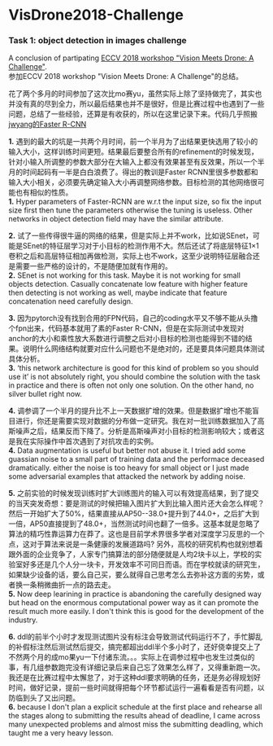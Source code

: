 # VisDrone2018-Challenge
### Task 1: object detection in images challenge
A conclusion of partipating [ECCV 2018 workshop "Vision Meets Drone: A Challenge"](http://www.aiskyeye.com/).<br>
参加ECCV 2018 workshop "Vision Meets Drone: A Challenge"的总结。<br>

花了两个多月的时间参加了这次比mo赛yu，虽然实际上除了坚持做完了，其实也并没有真的尽到全力，所以最后结果也并不是很好，但是比赛过程中也遇到了一些问题，总结了一些经验，还算是有收获的，所以在这里记录下来。代码几乎照搬[jwyang的Faster R-CNN](https://github.com/jwyang/faster-rcnn.pytorch)<br>

**1.** 遇到的最大的坑是一共两个月时间，前一个半月为了出结果更快选用了较小的输入大小，这样训练时间更短。结果最后要整合所有的refinement的时候发现，针对小输入所调整的参数大部分在大输入上都没有效果甚至有反效果，所以一个半月的时间起码有一半是白白浪费了。得出的教训是Faster RCNN里很多参数都和输入大小相关，必须要先确定输入大小再调整网络参数。目标检测的其他网络很可能也有相似的性质。<br>
**1.** Hyper parameters of Faster-RCNN are w.r.t the input size, so fix the input size first then tune the parameters otherwise the tuning is useless. Other networks in object detection field may have the similar attribute.<br>

**2.** 试了一些传得很牛逼的网络的结果，但是实际上并不work，比如说SEnet，可能是SEnet的特征层学习对于小目标的检测作用不大。然后还试了将底层特征1×1卷积之后和高层特征相加再做检测，实际上也不work，这至少说明特征层融合还是需要一些严格的设计的，不是随便加就有作用的。<br>
**2.** SEnet is not working for this task. Maybe it is not working for small objects detection. Casually concatenate low feature with higher feature then detecting is not working as well, maybe indicate that feature concatenation need carefully design.<br>

**3.** 因为pytorch没有找到合用的FPN代码，自己的coding水平又不够不能从头撸个fpn出来，代码基本就用了素的Faster R-CNN，但是在实际测试中发现对anchor的大小和乘性放大系数进行调整之后对小目标的检测也能得到不错的结果。说明什么网络结构就要对应什么问题也不是绝对的，还是要具体问题具体测试具体分析。<br>
**3.** ‘this network architecture is good for this kind of problem so you should use it’ is not absolutely right, you should combine the solution with the task in practice and there is often not only one solution. On the other hand, no silver bullet right now.<br>

**4.** 调参调了一个半月的提升比不上一天数据扩增的效果。但是数据扩增也不能盲目进行，你还是需要实现对数据的分布做一定研究。我在对一批训练数据加入了高斯噪声之后，结果反而下降了。分析是高斯噪声对小目标的检测影响较大；或者这是我在实际操作中首次遇到了对抗攻击的实例。<br>
**4.** Data augmentation is useful but better not abuse it. I tried add some guassian noise to a small part of training data and the performace deceased dramatically. either the noise is too heavy for small object or I just made some adversarial examples that attacked the network by adding noise.<br>

**5.** 之前实验的时候发现训练时扩大训练图片的输入可以有效提高结果，到了提交的当天突发奇想：要是测试的时候把输入图片扩大到比输入图片还大会怎么样呢？然后一开始扩大了50%，结果直接从AP50--38.0+提升到了44.0+，之后扩大到一倍，AP50直接提到了48.0+，当然测试时间也翻了一倍多。这基本就是忽略了算法的精巧性靠运算力在莽了。这也是目前学术界很多学者对深度学习反思的一个点，这对于算法来说是一条健康的发展道路吗? 另外，高校的研究机构也就别想着跟外面的企业竞争了，人家专门搞算法的部分随便就是人均2块卡以上，学校的实验室好多还是几个人分一块卡，开发效率不可同日而语。而在学校就读的研究生，如果缺少设备的话，要么自己买，要么就得自己思考怎么去弥补这方面的劣势，或者换一条稍微曲折一点的路去走。<br>
**5.** Now deep learining in practice is abandoning the carefully designed way but head on the enormous computational power way as it can promote the result much more easily. I don't think this is good for the development of the industry.<br>

**6.** ddl的前半个小时才发现测试图片没有标注会导致测试代码运行不了，手忙脚乱的补假标注然后测试然后提交，搞完都超出ddl半个多小时了，还好侥幸提交上了不然两个月的成mo果yu一下付诸东流。。。实际上在调参过程中也发生过类似的事，有几组参数跑完没有详细记录后来自己忘了效果怎么样了，又得重新跑一次。我还是在比赛过程中太懈怠了，对于这种ddl要求明确的任务，还是务必得规划好时间，做好记录，提前一些时间就得把每个环节都试运行一遍看看是否有问题，以防临到头了又出问题。<br>
**6.** because I don't plan a explicit schedule at the first place and rehearse all the stages along to submitting the results ahead of deadline, I came across many unexpected problems and almost miss the submitting deadling, which taught me a very heavy lesson.
